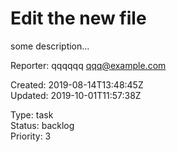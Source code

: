 # Edit the new file

some description...

Reporter: qqqqqq qqq@example.com

Created: 2019-08-14T13:48:45Z  
Updated: 2019-10-01T11:57:38Z

Type: task  
Status: backlog  
Priority: 3
